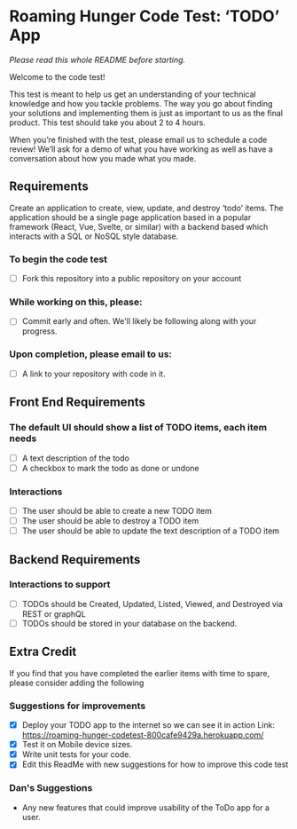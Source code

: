 # Roaming Hunger Code Test: ‘TODO’ App

*Please read this whole README before starting.*

Welcome to the code test! 

This test is meant to help us get an understanding of your technical knowledge and how you tackle problems. The way you go about finding your solutions and implementing them is just as important to us as the final product. This test should take you about 2 to 4 hours.

When you’re finished with the test, please email us to schedule a code review! We’ll ask for a demo of what you have working as well as have a conversation about how you made what you made. 

## Requirements
Create an application to create, view, update, and destroy ‘todo’ items. The application should be a single page application based in a popular framework (React, Vue, Svelte, or similar) with a backend based which interacts with a SQL or NoSQL style database.

### To begin the code test
* [ ] Fork this repository into a public repository on your account

### While working on this, please:
* [ ] Commit early and often. We'll likely be following along with your progress.

### Upon completion, please email to us:
* [ ] A link to your repository with code in it.

## Front End Requirements

### The default UI should show a list of TODO items, each item needs
* [ ] A text description of the todo
* [ ] A checkbox to mark the todo as done or undone

### Interactions
* [ ] The user should be able to create a new TODO item
* [ ] The user should be able to destroy a TODO item
* [ ] The user should be able to update the text description of a TODO item

## Backend Requirements

### Interactions to support
* [ ] TODOs should be Created, Updated, Listed, Viewed, and Destroyed via REST or graphQL
* [ ] TODOs should be stored in your database on the backend. 

## Extra Credit

If you find that you have completed the earlier items with time to spare, please consider adding the following

### Suggestions for improvements
* [x] Deploy your TODO app to the internet so we can see it in action
    Link: https://roaming-hunger-codetest-800cafe9429a.herokuapp.com/
* [x] Test it on Mobile device sizes.
* [x] Write unit tests for your code.
* [x] Edit this ReadMe with new suggestions for how to improve this code test

### Dan's Suggestions
* Any new features that could improve usability of the ToDo app for a user. 
